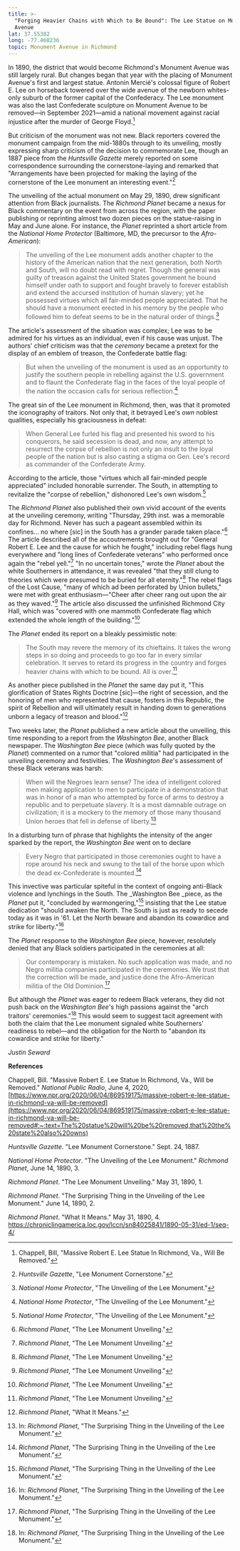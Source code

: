 ```yaml
---
title: >-
  "Forging Heavier Chains with Which to Be Bound": The Lee Statue on Monument
  Avenue
lat: 37.55382
long: -77.460236
topic: Monument Avenue in Richmond
---
```

In 1890, the district that would become Richmond's Monument Avenue was
still largely rural. But changes began that year with the placing of
Monument Avenue's first and largest statue. Antonin Mercié's colossal
figure of Robert E. Lee on horseback towered over the wide avenue of the
newborn whites-only suburb of the former capital of the Confederacy. The
Lee monument was also the last Confederate sculpture on Monument Avenue
to be removed—in September 2021—amid a national movement against
racial injustice after the murder of George Floyd.[^1] 

But criticism of the monument was not new. Black reporters covered the monument campaign from the mid-1880s through to its unveiling, mostly expressing sharp criticism of the decision to commemorate Lee, though an 1887 piece from the _Huntsville Gazette_ merely reported on some correspondence surrounding the cornerstone-laying and remarked that "Arrangements have been projected for making the laying of the cornerstone of the Lee monument an interesting event."[^2]

The unveiling of the actual monument on May 29, 1890, drew significant attention from Black journalists. The _Richmond Planet_ became a nexus for Black commentary on the event from across the region, with the paper publishing or reprinting almost two dozen pieces on the statue-raising in May and June alone. For instance, the _Planet_ reprinted a short article from the _National Home Protector_ (Baltimore, MD, the precursor to the _Afro-American_):

> The unveiling of the Lee monument adds another chapter to the history of the American nation that the next generation, both North and South, will no doubt read with regret. Though the general was guilty of treason against the United States government he bound himself under oath to support and fought bravely to forever establish and extend the accursed institution of human slavery; yet he possessed virtues which all fair-minded people appreciated. That he should have a monument erected in his memory by the people who followed him to defeat seems to be in the natural order of things.[^3]

The article's assessment of the situation was complex; Lee was to be admired for his virtues as an individual, even if his cause was unjust. The authors' chief criticism was that the _ceremony_ became a pretext for the display of an emblem of treason, the Confederate battle flag:

> But when the unveiling of the monument is used as an opportunity to justify the southern people in rebelling against the U.S. government and to flaunt the Confederate flag in the faces of the loyal people of the nation the occasion calls for serious reflection.[^4]

The great sin of the Lee monument in Richmond, then, was that it promoted the iconography of traitors. Not only that, it betrayed Lee's _own_ noblest qualities, especially his graciousness in defeat:

> When General Lee furled his flag and presented his sword to his conquerors, he said secession is dead, and now, any attempt to resurrect the corpse of rebellion is not only an insult to the loyal people of the nation but is also casting a stigma on Gen. Lee's record as commander of the Confederate Army.

According to the article, those "virtues which all fair-minded people appreciated" included honorable surrender. The South, in attempting to revitalize the "corpse of rebellion," dishonored Lee's own wisdom.[^5]

The _Richmond Planet_ also published their own vivid account of the events at the unveiling ceremony, writing "Thursday, 29th inst. was a memorable day for Richmond. Never has such a pageant assembled within its confines... no where \[sic\] in the South has a grander parade taken place."[^6] The article described all of the accoutrements brought out for "General Robert E. Lee and the cause for which he fought," including rebel flags hung everywhere and "long lines of Confederate veterans" who performed once again the "rebel yell."[^7] "In no uncertain tones," wrote the _Planet_ about the white Southerners in attendance, it was revealed "that they still clung to theories which were presumed to be buried for all eternity."[^8] The rebel flags of the Lost Cause, "many of which  ad been perforated by Union bullets," were met with great enthusiasm—"Cheer after cheer rang out upon the air as they waved."[^9] The article also discussed the unfinished Richmond City Hall, which was "covered with one mammoth Confederate flag which extended the whole length of the building."[^10]

The _Planet_ ended its report on a bleakly pessimistic note:

> The South may revere the memory of its chieftains. It takes the wrong steps in so doing and proceeds to go too far in every similar celebration. It serves to retard its progress in the country and forges heavier chains with which to be bound. All is over.[^11]

As another piece published in the _Planet_ the same day put it, "This glorification of States Rights Doctrine \[sic\]—the right of secession, and the honoring of men who represented that cause, fosters in this Republic, the spirit of Rebellion and will ultimately result in handing down to generations unborn a legacy of treason and blood."[^12]

Two weeks later, the _Planet_ published a new article about the unveiling, this time responding to a report from the _Washington Bee_, another Black newspaper. The _Washington Bee_ piece (which was fully quoted by the _Planet_) commented on a rumor that "colored militia" had participated in the unveiling ceremony and festivities. The _Washington Bee_'s assessment of these Black veterans was harsh:

> When will the Negroes learn sense? The idea of intelligent colored men making application to men to participate in a demonstration that was in honor of a man who attempted by force of arms to destroy a republic and to perpetuate slavery. It is a most damnable outrage on civilization; it is a mockery to the memory of those many thousand Union heroes that fell in defense of liberty.[^13]

In a disturbing turn of phrase that highlights the intensity of the anger sparked by the report, the _Washington Bee_ went on to declare

> Every Negro that participated in those ceremonies ought to have a rope around his neck and swung to the tail of the horse upon which the dead ex-Confederate is mounted.[^14]

This invective was particular spiteful in the context of ongoing anti-Black violence and lynchings in the South. The _Washington Bee _piece, as the _Planet_ put it, "concluded by warmongering,"[^15] insisting that the Lee statue dedication "should awaken the North. The South is just as ready to secede today as it was in '61. Let the North beware and abandon its cowardice and strike for liberty."[^16]

The _Planet_ response to the _Washington Bee_ piece, however, resolutely denied that any Black soldiers participated in the ceremonies at all:

> Our contemporary is mistaken. No such application was made, and no Negro militia companies participated in the ceremonies. We trust that the correction will be made, and justice done the Afro-American militia of the Old Dominion.[^17]

But although the _Planet_ was eager to redeem Black veterans, they did not push back on the _Washington Bee_'s high passions against the "arch traitors' ceremonies."[^18] This would seem to suggest tacit agreement with both the claim that the Lee monument signaled white Southerners' readiness to rebel—and the obligation for the North to "abandon its cowardice and strike for liberty."

_Justin Seward_



**References**

Chappell, Bill. "Massive Robert E. Lee Statue In Richmond, Va., Will be Removed." _National Public Radio_, June 4, 2020,
[https://www.npr.org/2020/06/04/869519175/massive-robert-e-lee-statue-in-richmond-va-will-be-removed](https://www.npr.org/2020/06/04/869519175/massive-robert-e-lee-statue-in-richmond-va-will-be-removed#:~:text=The%20statue%20will%20be%20removed,that%20the%20state%20also%20owns)

_Huntsville Gazette_. "Lee Monument Cornerstone." Sept. 24, 1887.

_National Home Protector_. "The Unveiling of the Lee Monument." _Richmond Planet_, June 14, 1890, 3.

_Richmond Planet_. "The Lee Monument Unveiling." May 31, 1890, 1.

_Richmond Planet_. "The Surprising Thing in the Unveiling of the Lee Monument." June 14, 1890, 2.

_Richmond Planet_. "What It Means." May 31, 1890, 4.
<https://chroniclingamerica.loc.gov/lccn/sn84025841/1890-05-31/ed-1/seq-4/>

[^1]: Chappell, Bill, "Massive Robert E. Lee Statue In Richmond, Va., Will Be Removed."

[^2]: _Huntsville Gazette_, "Lee Monument Cornerstone."

[^3]: _National Home Protector_, "The Unveiling of the Lee Monument."

[^4]: _National Home Protector_, "The Unveiling of the Lee Monument."

[^5]: _National Home Protector_, "The Unveiling of the Lee Monument."

[^6]: _Richmond Planet_, "The Lee Monument Unveiling."

[^7]: _Richmond Planet_, "The Lee Monument Unveiling."

[^8]: _Richmond Planet_, "The Lee Monument Unveiling."

[^9]: _Richmond Planet_, "The Lee Monument Unveiling."

[^10]: _Richmond Planet_, "The Lee Monument Unveiling."

[^11]: _Richmond Planet_, "The Lee Monument Unveiling."

[^12]: _Richmond Planet_, "What It Means."

[^13]: In: _Richmond Planet_, "The Surprising Thing in the Unveiling of the Lee Monument."

[^14]: _Richmond Planet_, "The Surprising Thing in the Unveiling of the Lee Monument."

[^15]: _Richmond Planet_, "The Surprising Thing in the Unveiling of the Lee Monument."

[^16]: In: _Richmond Planet_, "The Surprising Thing in the Unveiling of the Lee Monument."

[^17]: _Richmond Planet_, "The Surprising Thing in the Unveiling of the Lee Monument."

[^18]: In: _Richmond Planet_, "The Surprising Thing in the Unveiling of the Lee Monument."
